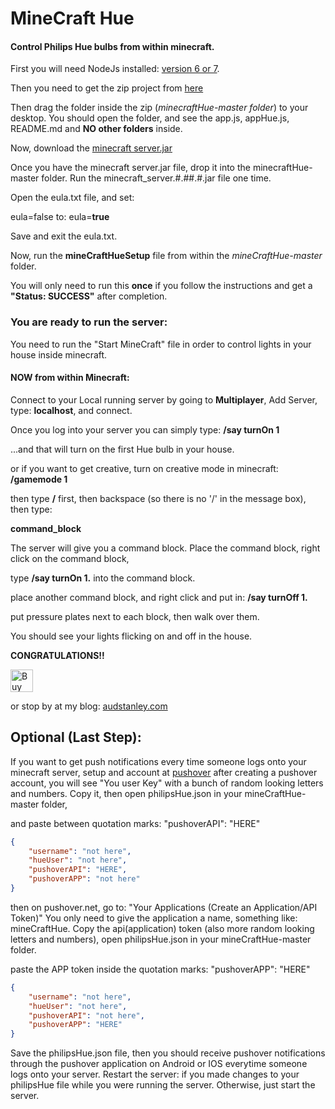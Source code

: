 
# MineCraft Hue

#### Control Philips Hue bulbs from within minecraft.

First you will need NodeJs installed: [version 6 or 7](https://nodejs.org/en/).

Then you need to get the zip project from [here](https://github.com/audstanley/minecraftHue/archive/master.zip)

Then drag the folder inside the zip (*minecraftHue-master folder*) to your desktop. You should open the folder,
and see the app.js, appHue.js, README.md and **NO other folders** inside.

Now, download the [minecraft server.jar](https://minecraft.net/en-us/download/server)

Once you have the minecraft server.jar file, drop it into the minecraftHue-master folder.
Run the minecraft_server.#.##.#.jar file one time.

Open the eula.txt file, and set:

eula=false to: eula=**true**

Save and exit the eula.txt.

Now, run the **mineCraftHueSetup** file from within the *mineCraftHue-master* folder. 

You will only need to run this **once** if you follow the instructions and get a **"Status: SUCCESS"** after completion.

### You are ready to run the server:

You need to run the "Start MineCraft" file in order to control lights in your house inside minecraft.

#### NOW from within Minecraft:

Connect to your Local running server by going to **Multiplayer**, Add Server, type: **localhost**, and connect.

Once you log into your server you can simply type:
**/say turnOn 1**

...and that will turn on the first Hue bulb in your house.

or if you want to get creative, turn on creative mode in minecraft: **/gamemode 1**

then type **/** first, then backspace (so there is no '/' in the message box), then type: 

**command_block**

The server will give you a command block.  Place the command block, right click on the command block,

type **/say turnOn 1.** into the command block.

place another command block, and right click and put in: **/say turnOff 1.**

put pressure plates next to each block, then walk over them.

You should see your lights flicking on and off in the house.

**CONGRATULATIONS!!**

<a href='https://ko-fi.com/A687KA8' target='_blank'><img height='36' style='border:0px;height:36px;' src='https://az743702.vo.msecnd.net/cdn/kofi4.png?v=f' border='0' alt='Buy Me a Coffee at ko-fi.com' /></a>

or stop by at my blog: [audstanley.com](http://www.audstanley.com)


## Optional (Last Step):

If you want to get push notifications every time someone logs onto your minecraft server,
setup and account at [pushover](https://pushover.net/)
after creating a pushover account, you will see "You user Key" with a bunch of random looking letters and numbers.
Copy it, then open philipsHue.json in your mineCraftHue-master folder, 

and paste between quotation marks: "pushoverAPI": "HERE"

```json
{
    "username": "not here",
    "hueUser": "not here",
    "pushoverAPI": "HERE",
    "pushoverAPP": "not here"
}
```

then on pushover.net, go to: "Your Applications (Create an Application/API Token)"
You only need to give the application a name, something like: mineCraftHue.
Copy the api(application) token (also more random looking letters and numbers), 
open philipsHue.json in your mineCraftHue-master folder.

paste the APP token inside the quotation marks: "pushoverAPP": "HERE"

```json
{
    "username": "not here",
    "hueUser": "not here",
    "pushoverAPI": "not here",
    "pushoverAPP": "HERE"
}
```

Save the philipsHue.json file, then you should receive pushover notifications through the pushover application
on Android or IOS everytime someone logs onto your server.  Restart the server: if you made changes to your philipsHue
file while you were running the server. Otherwise, just start the server.